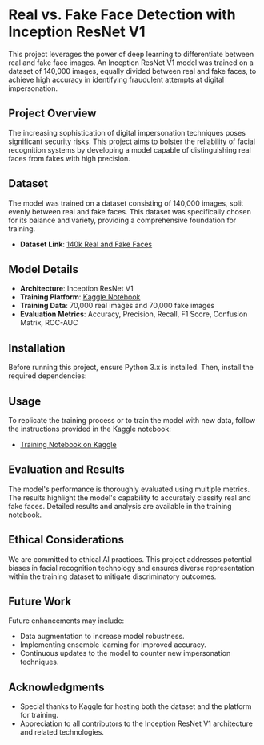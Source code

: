 # Real vs. Fake Face Detection with Inception ResNet V1

This project leverages the power of deep learning to differentiate between real and fake face images. An Inception ResNet V1 model was trained on a dataset of 140,000 images, equally divided between real and fake faces, to achieve high accuracy in identifying fraudulent attempts at digital impersonation.

## Project Overview

The increasing sophistication of digital impersonation techniques poses significant security risks. This project aims to bolster the reliability of facial recognition systems by developing a model capable of distinguishing real faces from fakes with high precision.

## Dataset

The model was trained on a dataset consisting of 140,000 images, split evenly between real and fake faces. This dataset was specifically chosen for its balance and variety, providing a comprehensive foundation for training.

- **Dataset Link**: [140k Real and Fake Faces](https://www.kaggle.com/datasets/xhlulu/140k-real-and-fake-faces)

## Model Details

- **Architecture**: Inception ResNet V1
- **Training Platform**: [Kaggle Notebook](https://www.kaggle.com/code/mahendranb7/deep-fake-training/notebook)
- **Training Data**: 70,000 real images and 70,000 fake images
- **Evaluation Metrics**: Accuracy, Precision, Recall, F1 Score, Confusion Matrix, ROC-AUC

## Installation

Before running this project, ensure Python 3.x is installed. Then, install the required dependencies:


## Usage

To replicate the training process or to train the model with new data, follow the instructions provided in the Kaggle notebook:

- [Training Notebook on Kaggle](https://www.kaggle.com/code/mahendranb7/deep-fake-training/notebook)

## Evaluation and Results

The model's performance is thoroughly evaluated using multiple metrics. The results highlight the model's capability to accurately classify real and fake faces. Detailed results and analysis are available in the training notebook.

## Ethical Considerations

We are committed to ethical AI practices. This project addresses potential biases in facial recognition technology and ensures diverse representation within the training dataset to mitigate discriminatory outcomes.

## Future Work

Future enhancements may include:
- Data augmentation to increase model robustness.
- Implementing ensemble learning for improved accuracy.
- Continuous updates to the model to counter new impersonation techniques.


## Acknowledgments

- Special thanks to Kaggle for hosting both the dataset and the platform for training.
- Appreciation to all contributors to the Inception ResNet V1 architecture and related technologies.
